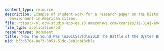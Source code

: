 ```yaml
---
content_type: resource
description: Example of student work for a research paper on the history of the built
  environment in American cities.
file: https://ol-ocw-studio-app-qa.s3.amazonaws.com/courses/11-014j-american-urban-history-ii-fall-2011/b33d57848e73305153dc5e82db13cb7e_MIT11_014jF11_example.pdf
file_type: application/pdf
resourcetype: Document
title: "How The Sound Was \u201CSaved\u201D The Battle of the Oyster Bay-Rye Bridge"
uid: b33d5784-8e73-3051-53dc-5e82db13cb7e
---
```

